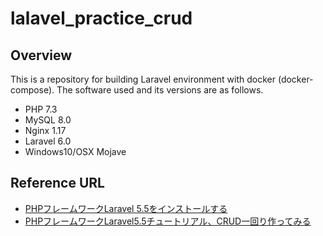# lalavel_practice_crud

## Overview

This is a repository for building Laravel environment with docker (docker-compose).
The software used and its versions are as follows.

- PHP 7.3
- MySQL 8.0
- Nginx 1.17
- Laravel 6.0
- Windows10/OSX Mojave

## Reference URL
- [PHPフレームワークLaravel 5.5をインストールする](https://www.inet-solutions.jp/technology/install-laravel/)
- [PHPフレームワークLaravel5.5チュートリアル、CRUD一回り作ってみる](https://www.inet-solutions.jp/technology/laravel-tutorial/)

